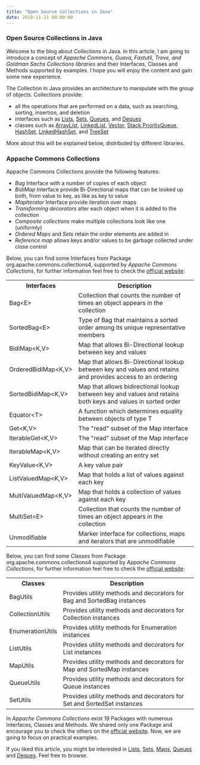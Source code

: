 ```yaml
---
title: "Open Source Collections in Java"
date: 2018-11-21 00:00:00
---
```


### <a href="#openSourceCollectionsInJava" name="openSourceCollectionsInJava"><i class="fa fa-link anchor" aria-hidden="true"></i></a> Open Source Collections in Java

Welcome to the blog about *Collections* in Java. In this article, I am going to introduce a concept of *Appache Commons, Guava, Fastutil, Trove, and Goldman Sachs Collections libraries* and their Interfaces, Classes and Methods supported by examples. I hope you will enjoy the content and gain some new experience.

The Collection in Java provides an architecture to manipulate with the group of objects. Collections provide:
* all the operations that are performed on a data, such as searching, sorting, insertion, and deletion
* interfaces such as <a href="https://programiranjepro.github.io/ivanursul/articles/java/lists">Lists</a>, <a href="https://programiranjepro.github.io/ivanursul/articles/java/sets">Sets</a>, <a href="https://programiranjepro.github.io/ivanursul/articles/java/queues">Queues</a>, and <a href="https://programiranjepro.github.io/ivanursul/articles/java/deques">Deques</a>
* classes such as <a href="https://programiranjepro.github.io/ivanursul/articles/java/lists">ArrayList<a/>, <a href="https://programiranjepro.github.io/ivanursul/articles/java/lists">LinkedList</a>, <a href="https://programiranjepro.github.io/ivanursul/articles/java/lists">Vector</a>, <a href="https://programiranjepro.github.io/ivanursul/articles/java/lists">Stack</a>,<a href="https://programiranjepro.github.io/ivanursul/articles/java/queues">PriorityQueue</a>, <a href="https://programiranjepro.github.io/ivanursul/articles/java/sets">HashSet</a>, <a href="https://programiranjepro.github.io/ivanursul/articles/java/sets">LinkedHashSet</a>, and <a href="https://programiranjepro.github.io/ivanursul/articles/java/sets"> TreeSet</a>

More about this will be explained below, distributed by different libraries.

### <a href="#appacheCommonsCollections" name="appacheCommonsCollections"><i class="fa fa-link anchor" aria-hidden="true"></i></a> Appache Commons Collections

Appache Commons Collections provide the following features:
* *Bag* Interface with a number of copies of each object
* *BidiMap* Interface provide Bi-Directional maps that can be looked up both, from value to key, as like as key to value
* *MapIterator* Interface provide iteration over maps
* *Transforming decorators* alter each object when it is added to the collection
* *Composite collections* make multiple collections look like one (uniformly)
* *Ordered Maps* and *Sets* retain the order elements are added in
* *Reference map* allows keys and/or values to be garbage collected under close control

Below, you can find some Interfaces from Package org.apache.commons.collections4, supported by *Appache Commons Collections*, for further information feel free to check the <a href="https://commons.apache.org/proper/commons-collections/javadocs/api-4.2/index.html">official website</a>:
<table style="width:100%">
  <tr>
    <th>Interfaces</th>
    <th>Description</th> 
  </tr>
  <tr>
    <td>Bag<&#xfeff;E></td>
    <td>Collection that counts the number of times an object appears in the collection</td>
  </tr>
  <tr>
    <td>SortedBag<&#xfeff;E></td>
    <td>Type of Bag that maintains a sorted order among its unique representative members</td>
  </tr>
  <tr>
    <td>BidiMap<&#xfeff;K,V></td>
    <td>Map that allows Bi-Directional lookup between key and values</td> 
  </tr>
  <tr>
    <td>OrderedBidiMap<&#xfeff;K,V></td>
    <td>Map that allows Bi-Directional lookup between key and values and retains and provides access to an ordering</td>
  </tr>  
  <tr>
    <td>SortedBidiMap<&#xfeff;K,V></td>
    <td>Map that allows bidirectional lookup between key and values and retains both keys and values in sorted order</td>
  </tr>
  <tr>
    <td>Equator<&#xfeff;T></td>
    <td>A function which determines equality between objects of type T</td>
  </tr>
  <tr>
    <td>Get<&#xfeff;K,V></td>
    <td>The "read" subset of the Map interface</td>
  </tr>
  <tr>
    <td>IterableGet<&#xfeff;K,V></td>
    <td>The "read" subset of the Map interface</td>
  </tr>
  <tr>
    <td>IterableMap<&#xfeff;K,V></td>
    <td>Map that can be iterated directly without creating an entry set</td>
  </tr>
  <tr>
    <td>KeyValue<&#xfeff;K,V></td>
    <td>A key value pair</td>
  </tr>
  <tr>
    <td>ListValuedMap<&#xfeff;K,V></td>
    <td>Map that holds a list of values against each key</td>
  </tr>
  <tr>
    <td>MultiValuedMap<&#xfeff;K,V></td>
    <td>Map that holds a collection of values against each key</td>
  </tr>
  <tr>
    <td>MultiSet<&#xfeff;E></td>
    <td>Collection that counts the number of times an object appears in the collection</td>
  </tr> 
  <tr>
    <td>Unmodifiable</td>
    <td>Marker interface for collections, maps and iterators that are unmodifiable</td>
  </tr>            
</table>

Below, you can find some Classes from Package org.apache.commons.collections4 supported by *Appache Commons Collections*, for further information feel free to check the <a href="https://docs.oracle.com/javase/9/docs/api/java/util/List.html">official website</a>:
<table style="width:100%">
  <tr>
    <th>Classes</th>
    <th>Description</th> 
  </tr>
  <tr>
    <td>BagUtils</td>
    <td>Provides utility methods and decorators for Bag and SortedBag instances</td>
  </tr> 
  <tr>
    <td>CollectionUtils</td>
    <td>Provides utility methods and decorators for Collection instances</td>
  </tr>
  <tr>
    <td>EnumerationUtils</td>
    <td>Provides utility methods for Enumeration instances</td>
  </tr>
  <tr>
    <td>ListUtils</td>
    <td>Provides utility methods and decorators for List instances</td>
  </tr>
  <tr>
    <td>MapUtils</td>
    <td>Provides utility methods and decorators for Map and SortedMap instances</td>
  </tr>
  <tr>
    <td>QueueUtils</td>
    <td>Provides utility methods and decorators for Queue instances</td>
  </tr>
  <tr>
    <td>SetUtils</td>
    <td>Provides utility methods and decorators for Set and SortedSet instances</td>
  </tr>
</table>

In *Appache Commons Collections* exist 19 Packages with numerous Interfaces, Classes and Methods. We shared only one Package and encourage you to check the others on the <a href="https://docs.oracle.com/javase/9/docs/api/java/util/List.html">official website</a>. Now, we are going to focus on practical examples.





If you liked this article, you might be interested in <a href="https://programiranjepro.github.io/ivanursul/articles/java/lists">Lists</a>, <a href="https://programiranjepro.github.io/ivanursul/articles/java/sets">Sets</a>, <a href="https://programiranjepro.github.io/ivanursul/articles/java/maps">Maps</a>, <a href="https://programiranjepro.github.io/ivanursul/articles/java/queues">Queues</a> and <a href="https://programiranjepro.github.io/ivanursul/articles/java/deques">Deques</a>. Feel free to browse.
